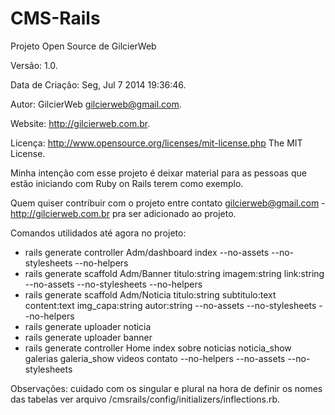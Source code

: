 CMS-Rails
=========
Projeto Open Source de GilcierWeb

Versão: 1.0.

Data de Criação: Seg, Jul  7 2014 19:36:46.

Autor: GilcierWeb gilcierweb@gmail.com.

Website: http://gilcierweb.com.br.

Licença: http://www.opensource.org/licenses/mit-license.php The MIT License.

Minha intenção com esse projeto é deixar material para as pessoas que estão iniciando com Ruby on Rails terem como exemplo.

Quem quiser contribuir com o projeto entre contato gilcierweb@gmail.com - http://gilcierweb.com.br pra ser adicionado ao projeto.

Comandos utilidados até agora no projeto:

- rails generate controller Adm/dashboard index --no-assets --no-stylesheets --no-helpers
- rails generate scaffold Adm/Banner titulo:string imagem:string link:string --no-assets --no-stylesheets --no-helpers
- rails generate scaffold Adm/Noticia titulo:string subtitulo:text content:text img_capa:string autor:string --no-assets --no-stylesheets --no-helpers
- rails generate uploader noticia
- rails generate uploader banner
- rails generate controller Home index sobre noticias noticia_show galerias galeria_show videos contato --no-helpers --no-assets --no-stylesheets 

Observações:
cuidado com os singular e plural na hora de definir os nomes das tabelas ver arquivo /cmsrails/config/initializers/inflections.rb.